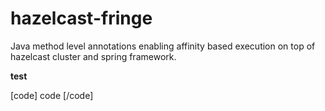 hazelcast-fringe
================

Java method level annotations enabling affinity based execution on top of hazelcast cluster and spring framework.

<b>test</b>

[code] code [/code]
